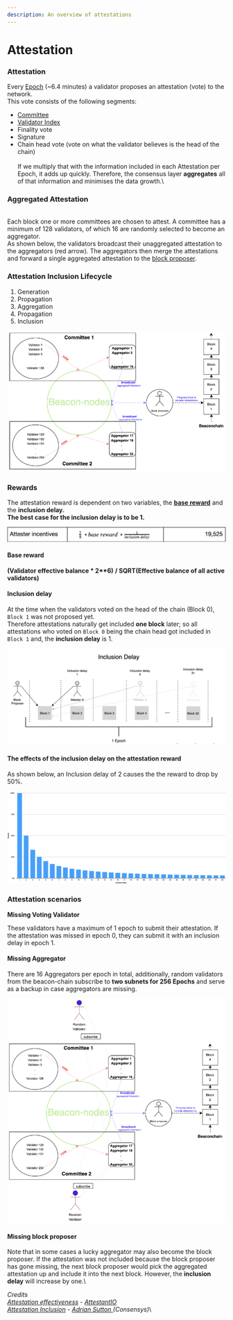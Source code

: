 ```yaml
---
description: An overview of attestations
---
```


# Attestation

### Attestation&#x20;

Every [Epoch](https://kb.beaconcha.in/glossary#epoch) (\~6.4 minutes) a validator proposes an attestation (vote) to the network.\
This vote consists of the following segments:

* [Committee](https://kb.beaconcha.in/glossary#slots)
* [Validator Index](https://kb.beaconcha.in/glossary#unique-index)
* Finality vote
* Signature
* Chain head vote (vote on what the validator believes is the head of the chain) \
  \
  If we multiply that with the information included in each Attestation per Epoch, it adds up quickly. Therefore, the consensus layer **aggregates** all of that information and minimises the data growth.\


### Aggregated Attestation

\
Each block one or more committees are chosen to attest. A committee has a minimum of 128 validators, of which 16 are randomly selected to become an aggregator.\
As shown below, the validators broadcast their unaggregated attestation to the aggregators (red arrow). The aggregators then merge the attestations and forward a single aggregated attestation to the [block proposer](https://github.com/gobitfly/eth2-beaconchain-explorer/pull/218).

### &#x20;Attestation Inclusion Lifecycle &#x20;

1. Generation
2. Propagation
3. Aggregation
4. Propagation
5. Inclusion

![](<../.gitbook/assets/image (184).png>)

### &#x20;Rewards

The attestation reward is dependent on two variables, the [**base reward**](https://github.com/ethereum/eth2.0-specs/blob/dev/specs/phase0/beacon-chain.md#constants) and the **inclusion delay.**\
**The best case for the inclusion delay is to be 1.**

![Source: ConsenSys Codefi Analysis](<../.gitbook/assets/image (84).png>)

#### **Base reward**

**(**Validator effective balance \* 2\*\*6**)** **/ SQRT(**Effective balance of **all** active validators**)**&#x20;

#### Inclusion delay

At the time when the validators voted on the head of the chain (Block 0), `Block 1` was not proposed yet.\
Therefore attestations naturally get included **one block** later; so all attestations who voted on `Block 0` being the chain head got included in `Block 1` and, the **inclusion delay** is 1.

![](<../.gitbook/assets/image (158).png>)

####

#### The effects of the inclusion delay on the attestation reward&#x20;

As shown below, an Inclusion delay of 2 causes the the reward to drop by 50%.&#x20;

![Source: Consensys](<../.gitbook/assets/image (163).png>)

### &#x20;**A**ttestation scenarios&#x20;

**Missing Voting Validator**

These validators have a maximum of 1 epoch to submit their attestation. If the attestation was missed in epoch 0, they can submit it with an inclusion delay in epoch 1.

#### &#x20;Missing Aggregator

There are 16 Aggregators per epoch in total, additionally, random validators from the beacon-chain subscribe to **two subnets for 256 Epochs** and serve as a backup in case aggregators are missing.

![](<../.gitbook/assets/image (172).png>)

#### Missing block proposer

Note that in some cases a lucky aggregator may also become the block proposer. If the attestation was not included because the block proposer has gone missing, the next block proposer would pick the aggregated attestation up and include it into the next block. However, the **inclusion delay** will increase by one.\


_Credits_\
[_Attestation effectiveness_](https://www.attestant.io/posts/defining-attestation-effectiveness/) _-_ [_AttestantIO_](https://twitter.com/attestantio)\
[_Attestation Inclusion_](https://www.youtube.com/watch?v=SPcgevcDqDE\&feature=youtu.be) _-_ [_Adrian Sutton_ ](https://twitter.com/ajsutton)_(Consensys)_\
